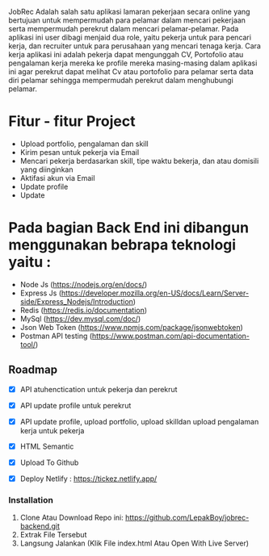 JobRec Adalah salah satu aplikasi lamaran pekerjaan secara online yang bertujuan untuk mempermudah para pelamar dalam mencari pekerjaan serta mempermudah perekrut dalam mencari pelamar-pelamar. Pada aplikasi ini user dibagi menjaid dua role, yaitu pekerja untuk para pencari kerja, dan recruiter untuk para perusahaan yang mencari tenaga kerja. Cara kerja aplikasi ini adalah pekerja dapat mengunggah CV, Portofolio atau pengalaman kerja mereka ke profile mereka masing-masing dalam aplikasi ini agar perekrut dapat melihat Cv atau portofolio para pelamar serta data diri pelamar sehingga mempermudah perekrut dalam menghubungi pelamar.

# Fitur - fitur Project

- Upload portfolio, pengalaman dan skill
- Kirim pesan untuk pekerja via Email
- Mencari pekerja berdasarkan skill, tipe waktu bekerja, dan atau domisili yang diinginkan
- Aktifasi akun via Email
- Update profile 
- Update


# Pada bagian Back End ini dibangun menggunakan bebrapa teknologi yaitu :

- Node Js (https://nodejs.org/en/docs/)
- Express Js (https://developer.mozilla.org/en-US/docs/Learn/Server-side/Express_Nodejs/Introduction)
- Redis (https://redis.io/documentation)
- MySql (https://dev.mysql.com/doc/)
- Json Web Token (https://www.npmjs.com/package/jsonwebtoken)
- Postman API testing (https://www.postman.com/api-documentation-tool/)

## Roadmap

- [x] API atuhenctication untuk pekerja dan perekrut
- [x] API update profile untuk perekrut
- [x] API update profile, upload portfolio, upload skilldan upload pengalaman kerja untuk pekerja
- [x] HTML Semantic
- [x] Upload To Github
- [x] Deploy Netlify : https://tickez.netlify.app/


### Installation

1. Clone Atau Download Repo ini: 
https://github.com/LepakBoy/jobrec-backend.git
2. Extrak File Tersebut
3. Langsung Jalankan (Klik File index.html Atau Open With Live Server)


